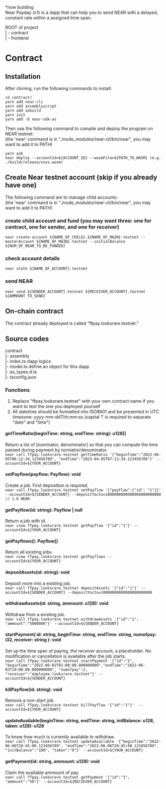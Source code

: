 *now building  
Near Payday (v1) is a dapp that can help you to send NEAR with a delayed, constant rate within a assigned time span.

ROOT of project  
| - contract  
| - frontend  

# Contract

## Installation
After cloning, run the following commands to install:  
```
cd contract/  
yarn add near-cli  
yarn add assemblyscript  
yarn add asbuild  
yarn init  
yarn add -D near-sdk-as  
```
Then use the following command to compile and deploy the program on NEAR testnet:  
(the 'near' command is in "./node_modules/near-cli/bin/near", you may want to add it to PATH)  
```
yarn asb  
near deploy --accountId=${ACCOUNT_ID} --wasmFile=${PATH_TO_WASM} (e.g. ./build/release/xxxx.wasm)  
```
## Create Near testnet account (skip if you already have one)
The following command are to manage child accounts:  
(the 'near' command is in "./node_modules/near-cli/bin/near", you may want to add it to PATH)
### create child account and fund (you may want three: one for contract, one for sender, and one for receiver)
`near create-account ${NAME_OF_CHILD}.${NAME_OF_MAIN}.testnet --masterAccount ${NAME_OF_MAIN}.testnet --initialBalance ${NUM_OF_NEAR_TO_BE_FUNDED}`
### check account details
`near state ${NAME_OF_ACCOUNT}.testnet`
### send NEAR
`near send ${SENDER_ACCOUNT}.testnet ${RECEIVER_ACCOUNT}.testnet ${AMMOUNT_TO_SEND}`

## On-chain contract
The contract already deployed is called "ffpay.looksrare.testnet."



## Source codes
contract  
    |- assembly  
          |- index.ts          dapp logics  
          |- model.ts          define an object for this dapp  
          |- as_types.d.ts     
          |- tsconfig.json  

### Functions
1. Replace "ffpay.looksrare.testnet" with your own contract name if you want to test the one you deployed yourself  
2. All datetime should be formatted into ISO8601 and be presented in UTC timezone: yyyy-mm-ddThh:mm:ss (capital T is required to separate "date" and "time")  

#### getTimeRatio(beginTime: string, endTime: string): u128[]
Return a list of [nominator, denominator] so that you can compute the time passed during payment by nomiator/denominator.  
`near call ffpay.looksrare.testnet getTimeRatio '{"beginTime":"2023-04-05T06:12:34.123456789", "endTime":"2023-04-05T07:12:34.123456789"}' --  accountId=${YOUR_ACCOUNT}`  
#### setPayflow(payflow: Payflow): void  
Create a job. First deposition is required.  
`near call ffpay.looksrare.testnet setPayflow '{"payflow":{"id": "1"}}' --accountId=${SENDER_ACCOUNT} --depositYocto=1000000000000000000000000  // 1.0 NEAR`  
#### getPayflow(id: string): Payflow | null
Return a job with id.  
`near view ffpay.looksrare.testnet getPayflow '{"id":"1"}' --accountId=${YOUR_ACCOUNT}`
#### getPayflows(): Payflow[]
Return all existing jobs.  
`near view ffpay.looksrare.testnet getPayflows --accountId=${YOUR_ACCOUNT}`
#### depositAssets(id: string): void
Deposit more into a existing job.  
`near call ffpay.looksrare.testnet depositAssets '{"id":"1"}' --accountId=${SENDER_ACCOUNT} --depositYocto=10000000000000000000000`
#### withdrawAssets(id: string, ammount: u128): void
Withdraw from a existing job.  
`near call ffpay.looksrare.testnet withdrawAssets '{"id":"1", "ammount":"5000000"}' --accountId=${SENDER_ACCOUNT}`
#### startPayment( id: string, beginTime: string, endTime: string, numofpay: i32, receiver: string ): void  
Set up the time span of paying, the receiver account, a placeholder. No modification or cancellation is available after the job starts.  
`near call ffpay.looksrare.testnet startPayment '{"id":"1", "beginTime":"2022-06-02T01:00:00.000000000","endTime":"2022-06-03T10:00:00.000000000", "numofpay":2, "receiver":"employee.looksrare.testnet"}' --accountId=${SENDER_ACCOUNT}`
#### killPayflow(id: string): void
Remove a non-start job.  
`near call ffpay.looksrare.testnet killPayflow '{"id":"1"}'  --accountId=${YOUR_ACCOUNT}`
#### updateAvailable(beginTime: string, endTime: string, initBalance: u128, taken: u128): u128
To know how much is currently available to withdraw.  
`near call ffpay.looksrare.testnet updateAvailable '{"beginTime":"2022-06-06T10:45:00.123456789", "endTime":"2022-06-06T20:45:00.123456789", "initBalance":"100", "taken":"0"}' --accountId=${YOUR_ACCOUNT}`
#### getPayment(id: string, ammount: u128): void
Claim the available ammount of pay.  
`near call ffpay.looksrare.testnet getPayment '{"id":"1", "ammount":"50"}' --accountId=${RECIEVER_ACCOUNT}`
















